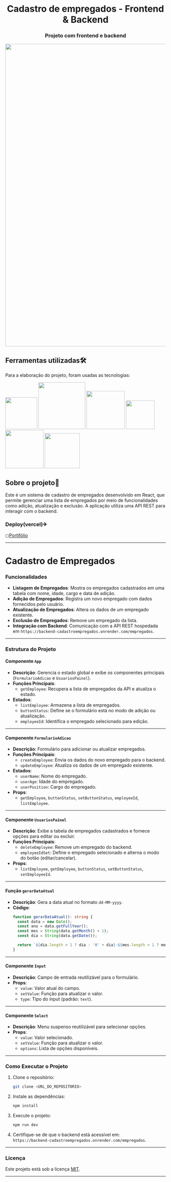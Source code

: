<div> 
  <h1 align="center">Cadastro de empregados - Frontend & Backend</h1> 
</div>

<div>
  <h3 align="center">Projeto com frontend e backend</h3>
</div>

<div align='center'>
	<img src= "https://github.com/user-attachments/assets/70ecb1f4-b5b3-41af-a265-ccfe5b00c76c" width='950px'>
</div>

## Ferramentas utilizadas🛠️

<div>
	<p>Para a elaboração do projeto, foram usadas as tecnologias:</p>
  <div>
    <img src= "https://img.shields.io/badge/React-20232A?style=for-the-badge&logo=react&logoColor=61DAFB" width='100px'>
    <img src= "https://img.shields.io/badge/TypeScript-007ACC?style=for-the-badge&logo=typescript&logoColor=white" width='147px'>
    <img src= "https://img.shields.io/badge/Node.js-43853D?style=for-the-badge&logo=node.js&logoColor=white" width='120px'>
	<img src= "https://img.shields.io/badge/Sass-CC6699?style=for-the-badge&logo=sass&logoColor=white" width='90px'>
	<img src= "https://img.shields.io/badge/Express.js-404D59?style=for-the-badge" width='120px'>
	<img src= "https://img.shields.io/badge/Prisma-3982CE?style=for-the-badge&logo=Prisma&logoColor=white" width='110px'>
  </div>
</div>


## Sobre o projeto📃
Este é um sistema de cadastro de empregados desenvolvido em React, que permite gerenciar uma lista de empregados por meio de funcionalidades como adição, atualização e exclusão. A aplicação utiliza uma API REST para interagir com o backend.

### Deploy(vercel)✈

◻<a href="https://portifolio-plum-psi.vercel.app/">Portifólio</a>

---

# Cadastro de Empregados

### **Funcionalidades**
- **Listagem de Empregados**: Mostra os empregados cadastrados em uma tabela com nome, idade, cargo e data de adição.
- **Adição de Empregados**: Registra um novo empregado com dados fornecidos pelo usuário.
- **Atualização de Empregados**: Altera os dados de um empregado existente.
- **Exclusão de Empregados**: Remove um empregado da lista.
- **Integração com Backend**: Comunicação com a API REST hospedada em `https://backend-cadastroempregados.onrender.com/empregados`.

---

### **Estrutura do Projeto**

#### **Componente `App`**
- **Descrição**: Gerencia o estado global e exibe os componentes principais (`FormularioAdicao` e `UsuariosPainel`).
- **Funções Principais**:
  - `getEmployee`: Recupera a lista de empregados da API e atualiza o estado.
- **Estados**:
  - `listEmployee`: Armazena a lista de empregados.
  - `buttonStatus`: Define se o formulário está no modo de adição ou atualização.
  - `employeeId`: Identifica o empregado selecionado para edição.

---

#### **Componente `FormularioAdicao`**
- **Descrição**: Formulário para adicionar ou atualizar empregados.
- **Funções Principais**:
  - `createEmployee`: Envia os dados do novo empregado para o backend.
  - `updateEmployee`: Atualiza os dados de um empregado existente.
- **Estados**:
  - `userName`: Nome do empregado.
  - `userAge`: Idade do empregado.
  - `userPosition`: Cargo do empregado.
- **Props**:
  - `getEmployee`, `buttonStatus`, `setButtonStatus`, `employeeId`, `listEmployee`.

---

#### **Componente `UsuariosPainel`**
- **Descrição**: Exibe a tabela de empregados cadastrados e fornece opções para editar ou excluir.
- **Funções Principais**:
  - `deleteEmployee`: Remove um empregado do backend.
  - `employeeIdSet`: Define o empregado selecionado e alterna o modo do botão (editar/cancelar).
- **Props**:
  - `listEmployee`, `getEmployee`, `buttonStatus`, `setButtonStatus`, `setEmployeeId`.

---

#### **Função `gerarDataAtual`**
- **Descrição**: Gera a data atual no formato `dd-MM-yyyy`.
- **Código**:
  ```typescript
  function gerarDataAtual(): string {
    const data = new Date();
    const ano = data.getFullYear();
    const mes = String(data.getMonth() + 1);
    const dia = String(data.getDate());

    return `${dia.length > 1 ? dia : '0' + dia}-${mes.length > 1 ? mes : '0' + mes}-${ano}`;
  }
  ```
---

#### **Componente `Input`**
- **Descrição**: Campo de entrada reutilizável para o formulário.
- **Props**:
  - `value`: Valor atual do campo.
  - `setValue`: Função para atualizar o valor.
  - `type`: Tipo do input (padrão: `text`).

---

#### **Componente `Select`**
- **Descrição**: Menu suspenso reutilizável para selecionar opções.
- **Props**:
  - `value`: Valor selecionado.
  - `setValue`: Função para atualizar o valor.
  - `options`: Lista de opções disponíveis.

---

### **Como Executar o Projeto**

1. Clone o repositório:
   ```bash
   git clone <URL_DO_REPOSITORIO>
   ```

2. Instale as dependências:
   ```bash
   npm install
   ```

3. Execute o projeto:
   ```bash
   npm run dev
   ```

4. Certifique-se de que o backend está acessível em:  
   `https://backend-cadastroempregados.onrender.com/empregados`.

---

### **Licença**
Este projeto está sob a licença [MIT](https://opensource.org/licenses/MIT).

---

&nbsp;
&nbsp;

















